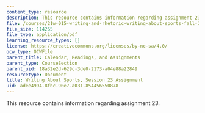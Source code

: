 ```yaml
---
content_type: resource
description: This resource contains information regarding assignment 23.
file: /courses/21w-015-writing-and-rhetoric-writing-about-sports-fall-2013/adee49948fbc90e7a031854456550878_MIT21W_015F13_Assignment23.pdf
file_size: 114265
file_type: application/pdf
learning_resource_types: []
license: https://creativecommons.org/licenses/by-nc-sa/4.0/
ocw_type: OCWFile
parent_title: Calendar, Readings, and Assignments
parent_type: CourseSection
parent_uid: 18a32e2d-629c-3de0-2173-a04e88a22849
resourcetype: Document
title: Writing About Sports, Session 23 Assignment
uid: adee4994-8fbc-90e7-a031-854456550878
---
```

This resource contains information regarding assignment 23.